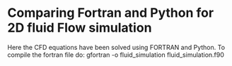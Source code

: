 # Comparing Fortran and Python for 2D fluid Flow simulation

Here the CFD equations have been solved using FORTRAN and Python.
To compile the fortran file do:
gfortran -o fluid_simulation fluid_simulation.f90

